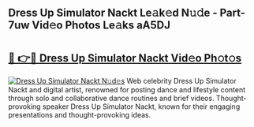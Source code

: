 ## Dress Up Simulator Nackt Le𝚊k𝚎d N𝚞𝚍e - Part-7uw Vid𝚎o Photos Le𝚊ks aA5DJ

# <h2><a href="http://fb0t8t.evod.top/?m=Dress+Up+Simulator+Nackt">🔗 👉🔴 Dress Up Simulator Nackt Vid𝚎o Ph𝚘t𝚘s</a></h2>

[![Dress Up Simulator Nackt N𝚞d𝚎s](https://i.imgur.com/8V9OHl7.gif)](http://fb0t8t.evod.top/?m=Dress+Up+Simulator+Nackt)
Web celebrity Dress Up Simulator Nackt and digital artist, renowned for posting dance and lifestyle content through solo and collaborative dance routines and brief videos. Thought-provoking speaker Dress Up Simulator Nackt, known for their engaging presentations and thought-provoking ideas. 
